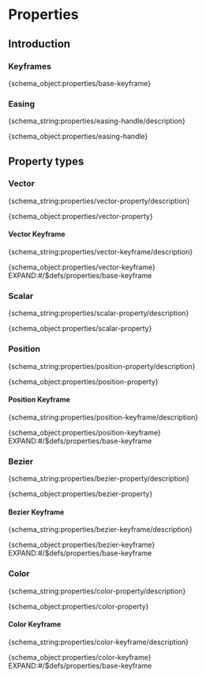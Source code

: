 # Properties

## Introduction

<h3 id="base-keyframe">Keyframes</h3>

{schema_object:properties/base-keyframe}

<h3 id="easing-handle">Easing</h3>

{schema_string:properties/easing-handle/description}

{schema_object:properties/easing-handle}


## Property types


<h3 id="vector-property">Vector</h3>

{schema_string:properties/vector-property/description}

{schema_object:properties/vector-property}


<h4 id="vector-keyframe">Vector Keyframe</h4>

{schema_string:properties/vector-keyframe/description}

{schema_object:properties/vector-keyframe}
EXPAND:#/$defs/properties/base-keyframe


<h3 id="scalar-property">Scalar</h3>

{schema_string:properties/scalar-property/description}

{schema_object:properties/scalar-property}


<h3 id="position-property">Position</h3>

{schema_string:properties/position-property/description}

{schema_object:properties/position-property}


<h4 id="position-keyframe">Position Keyframe</h4>

{schema_string:properties/position-keyframe/description}

{schema_object:properties/position-keyframe}
EXPAND:#/$defs/properties/base-keyframe


<h3 id="bezier-property">Bezier</h3>

{schema_string:properties/bezier-property/description}

{schema_object:properties/bezier-property}


<h4 id="bezier-keyframe">Bezier Keyframe</h4>

{schema_string:properties/bezier-keyframe/description}

{schema_object:properties/bezier-keyframe}
EXPAND:#/$defs/properties/base-keyframe

<h3 id="color-property">Color</h3>

{schema_string:properties/color-property/description}

{schema_object:properties/color-property}


<h4 id="color-keyframe">Color Keyframe</h4>

{schema_string:properties/color-keyframe/description}

{schema_object:properties/color-keyframe}
EXPAND:#/$defs/properties/base-keyframe

